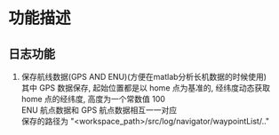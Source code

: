 # 功能描述

## 日志功能

1. 保存航线数据(GPS AND ENU)(方便在matlab分析长机数据的时候使用)  
其中 GPS 数据保存, 起始位置都是以 home 点为基准的, 经纬度动态获取 home 点的经纬度, 高度为一个常数值 100   
ENU 航点数据和 GPS 航点数据相互一一对应  
保存的路径为 "<workspace_path>/src/log/navigator/waypointList/.."

